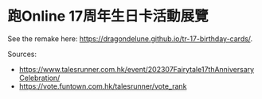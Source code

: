 # 跑Online 17周年生日卡活動展覽

See the remake here: <https://dragondelune.github.io/tr-17-birthday-cards/>.

Sources:

- <https://www.talesrunner.com.hk/event/202307Fairytale17thAnniversaryCelebration/>
- <https://vote.funtown.com.hk/talesrunner/vote_rank>
